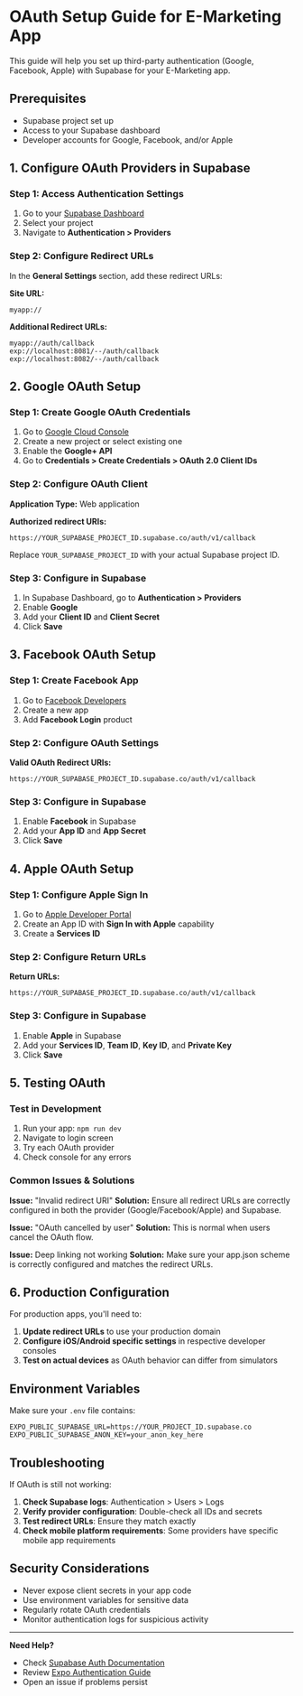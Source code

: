 # OAuth Setup Guide for E-Marketing App

This guide will help you set up third-party authentication (Google, Facebook, Apple) with Supabase for your E-Marketing app.

## Prerequisites
- Supabase project set up
- Access to your Supabase dashboard
- Developer accounts for Google, Facebook, and/or Apple

## 1. Configure OAuth Providers in Supabase

### Step 1: Access Authentication Settings
1. Go to your [Supabase Dashboard](https://app.supabase.com)
2. Select your project
3. Navigate to **Authentication > Providers**

### Step 2: Configure Redirect URLs
In the **General Settings** section, add these redirect URLs:

**Site URL:** 
```
myapp://
```

**Additional Redirect URLs:**
```
myapp://auth/callback
exp://localhost:8081/--/auth/callback
exp://localhost:8082/--/auth/callback
```

## 2. Google OAuth Setup

### Step 1: Create Google OAuth Credentials
1. Go to [Google Cloud Console](https://console.cloud.google.com)
2. Create a new project or select existing one
3. Enable the **Google+ API**
4. Go to **Credentials > Create Credentials > OAuth 2.0 Client IDs**

### Step 2: Configure OAuth Client
**Application Type:** Web application

**Authorized redirect URIs:**
```
https://YOUR_SUPABASE_PROJECT_ID.supabase.co/auth/v1/callback
```
Replace `YOUR_SUPABASE_PROJECT_ID` with your actual Supabase project ID.

### Step 3: Configure in Supabase
1. In Supabase Dashboard, go to **Authentication > Providers**
2. Enable **Google**
3. Add your **Client ID** and **Client Secret**
4. Click **Save**

## 3. Facebook OAuth Setup

### Step 1: Create Facebook App
1. Go to [Facebook Developers](https://developers.facebook.com)
2. Create a new app
3. Add **Facebook Login** product

### Step 2: Configure OAuth Settings
**Valid OAuth Redirect URIs:**
```
https://YOUR_SUPABASE_PROJECT_ID.supabase.co/auth/v1/callback
```

### Step 3: Configure in Supabase
1. Enable **Facebook** in Supabase
2. Add your **App ID** and **App Secret**
3. Click **Save**

## 4. Apple OAuth Setup

### Step 1: Configure Apple Sign In
1. Go to [Apple Developer Portal](https://developer.apple.com)
2. Create an App ID with **Sign In with Apple** capability
3. Create a **Services ID**

### Step 2: Configure Return URLs
**Return URLs:**
```
https://YOUR_SUPABASE_PROJECT_ID.supabase.co/auth/v1/callback
```

### Step 3: Configure in Supabase
1. Enable **Apple** in Supabase
2. Add your **Services ID**, **Team ID**, **Key ID**, and **Private Key**
3. Click **Save**

## 5. Testing OAuth

### Test in Development
1. Run your app: `npm run dev`
2. Navigate to login screen
3. Try each OAuth provider
4. Check console for any errors

### Common Issues & Solutions

**Issue:** "Invalid redirect URI"
**Solution:** Ensure all redirect URLs are correctly configured in both the provider (Google/Facebook/Apple) and Supabase.

**Issue:** "OAuth cancelled by user"
**Solution:** This is normal when users cancel the OAuth flow.

**Issue:** Deep linking not working
**Solution:** Make sure your app.json scheme is correctly configured and matches the redirect URLs.

## 6. Production Configuration

For production apps, you'll need to:

1. **Update redirect URLs** to use your production domain
2. **Configure iOS/Android specific settings** in respective developer consoles
3. **Test on actual devices** as OAuth behavior can differ from simulators

## Environment Variables

Make sure your `.env` file contains:
```
EXPO_PUBLIC_SUPABASE_URL=https://YOUR_PROJECT_ID.supabase.co
EXPO_PUBLIC_SUPABASE_ANON_KEY=your_anon_key_here
```

## Troubleshooting

If OAuth is still not working:

1. **Check Supabase logs**: Authentication > Users > Logs
2. **Verify provider configuration**: Double-check all IDs and secrets
3. **Test redirect URLs**: Ensure they match exactly
4. **Check mobile platform requirements**: Some providers have specific mobile app requirements

## Security Considerations

- Never expose client secrets in your app code
- Use environment variables for sensitive data
- Regularly rotate OAuth credentials
- Monitor authentication logs for suspicious activity

---

**Need Help?**
- Check [Supabase Auth Documentation](https://supabase.com/docs/guides/auth)
- Review [Expo Authentication Guide](https://docs.expo.dev/guides/authentication/)
- Open an issue if problems persist
